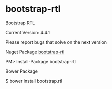 bootstrap-rtl
=============

Bootstrap RTL

Current Version: 4.4.1

Please report bugs that solve on the next version

Nuget Package [bootstrap-rtl](https://www.nuget.org/packages/bootstrap-rtl/3.3.6)

PM> Install-Package bootstrap-rtl

Bower Package

$ bower install bootstrap.rtl
